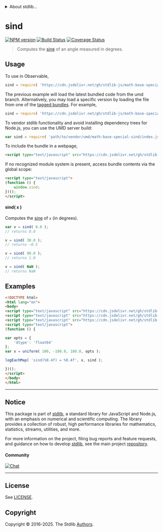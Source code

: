<!--

@license Apache-2.0

Copyright (c) 2025 The Stdlib Authors.

Licensed under the Apache License, Version 2.0 (the "License");
you may not use this file except in compliance with the License.
You may obtain a copy of the License at

   http://www.apache.org/licenses/LICENSE-2.0

Unless required by applicable law or agreed to in writing, software
distributed under the License is distributed on an "AS IS" BASIS,
WITHOUT WARRANTIES OR CONDITIONS OF ANY KIND, either express or implied.
See the License for the specific language governing permissions and
limitations under the License.

-->


<details>
  <summary>
    About stdlib...
  </summary>
  <p>We believe in a future in which the web is a preferred environment for numerical computation. To help realize this future, we've built stdlib. stdlib is a standard library, with an emphasis on numerical and scientific computation, written in JavaScript (and C) for execution in browsers and in Node.js.</p>
  <p>The library is fully decomposable, being architected in such a way that you can swap out and mix and match APIs and functionality to cater to your exact preferences and use cases.</p>
  <p>When you use stdlib, you can be absolutely certain that you are using the most thorough, rigorous, well-written, studied, documented, tested, measured, and high-quality code out there.</p>
  <p>To join us in bringing numerical computing to the web, get started by checking us out on <a href="https://github.com/stdlib-js/stdlib">GitHub</a>, and please consider <a href="https://opencollective.com/stdlib">financially supporting stdlib</a>. We greatly appreciate your continued support!</p>
</details>

# sind

[![NPM version][npm-image]][npm-url] [![Build Status][test-image]][test-url] [![Coverage Status][coverage-image]][coverage-url] <!-- [![dependencies][dependencies-image]][dependencies-url] -->

> Computes the [sine][trigonometric-functions] of an angle measured in degrees.

<section class="intro">

</section>



<section class="usage">

## Usage

To use in Observable,

```javascript
sind = require( 'https://cdn.jsdelivr.net/gh/stdlib-js/math-base-special-sind@umd/browser.js' )
```
The previous example will load the latest bundled code from the umd branch. Alternatively, you may load a specific version by loading the file from one of the [tagged bundles](https://github.com/stdlib-js/math-base-special-sind/tags). For example,

```javascript
sind = require( 'https://cdn.jsdelivr.net/gh/stdlib-js/math-base-special-sind@v0.0.0-umd/browser.js' )
```

To vendor stdlib functionality and avoid installing dependency trees for Node.js, you can use the UMD server build:

```javascript
var sind = require( 'path/to/vendor/umd/math-base-special-sind/index.js' )
```

To include the bundle in a webpage,

```html
<script type="text/javascript" src="https://cdn.jsdelivr.net/gh/stdlib-js/math-base-special-sind@umd/browser.js"></script>
```

If no recognized module system is present, access bundle contents via the global scope:

```html
<script type="text/javascript">
(function () {
    window.sind;
})();
</script>
```

#### sind( x )

Computes the [sine][trigonometric-functions] of `x` (in degrees).

```javascript
var v = sind( 0.0 );
// returns 0.0

v = sind( 30.0 );
// returns ~0.5

v = sind( 90.0 );
// returns 1.0

v = sind( NaN );
// returns NaN
```

</section>

<!-- /.usage -->

<section class="examples">

## Examples

<!-- eslint no-undef: "error" -->

```html
<!DOCTYPE html>
<html lang="en">
<body>
<script type="text/javascript" src="https://cdn.jsdelivr.net/gh/stdlib-js/random-array-uniform@umd/browser.js"></script>
<script type="text/javascript" src="https://cdn.jsdelivr.net/gh/stdlib-js/console-log-each-map@umd/browser.js"></script>
<script type="text/javascript" src="https://cdn.jsdelivr.net/gh/stdlib-js/math-base-special-sind@umd/browser.js"></script>
<script type="text/javascript">
(function () {

var opts = {
    'dtype': 'float64'
};
var x = uniform( 100, -180.0, 180.0, opts );

logEachMap( 'sind(%0.4f) = %0.4f', x, sind );

})();
</script>
</body>
</html>
```

</section>

<!-- /.examples -->

<!-- C interface documentation. -->



<!-- Section for related `stdlib` packages. Do not manually edit this section, as it is automatically populated. -->

<section class="related">

</section>

<!-- /.related -->

<!-- Section for all links. Make sure to keep an empty line after the `section` element and another before the `/section` close. -->


<section class="main-repo" >

* * *

## Notice

This package is part of [stdlib][stdlib], a standard library for JavaScript and Node.js, with an emphasis on numerical and scientific computing. The library provides a collection of robust, high performance libraries for mathematics, statistics, streams, utilities, and more.

For more information on the project, filing bug reports and feature requests, and guidance on how to develop [stdlib][stdlib], see the main project [repository][stdlib].

#### Community

[![Chat][chat-image]][chat-url]

---

## License

See [LICENSE][stdlib-license].


## Copyright

Copyright &copy; 2016-2025. The Stdlib [Authors][stdlib-authors].

</section>

<!-- /.stdlib -->

<!-- Section for all links. Make sure to keep an empty line after the `section` element and another before the `/section` close. -->

<section class="links">

[npm-image]: http://img.shields.io/npm/v/@stdlib/math-base-special-sind.svg
[npm-url]: https://npmjs.org/package/@stdlib/math-base-special-sind

[test-image]: https://github.com/stdlib-js/math-base-special-sind/actions/workflows/test.yml/badge.svg?branch=main
[test-url]: https://github.com/stdlib-js/math-base-special-sind/actions/workflows/test.yml?query=branch:main

[coverage-image]: https://img.shields.io/codecov/c/github/stdlib-js/math-base-special-sind/main.svg
[coverage-url]: https://codecov.io/github/stdlib-js/math-base-special-sind?branch=main

<!--

[dependencies-image]: https://img.shields.io/david/stdlib-js/math-base-special-sind.svg
[dependencies-url]: https://david-dm.org/stdlib-js/math-base-special-sind/main

-->

[chat-image]: https://img.shields.io/gitter/room/stdlib-js/stdlib.svg
[chat-url]: https://app.gitter.im/#/room/#stdlib-js_stdlib:gitter.im

[stdlib]: https://github.com/stdlib-js/stdlib

[stdlib-authors]: https://github.com/stdlib-js/stdlib/graphs/contributors

[umd]: https://github.com/umdjs/umd
[es-module]: https://developer.mozilla.org/en-US/docs/Web/JavaScript/Guide/Modules

[deno-url]: https://github.com/stdlib-js/math-base-special-sind/tree/deno
[deno-readme]: https://github.com/stdlib-js/math-base-special-sind/blob/deno/README.md
[umd-url]: https://github.com/stdlib-js/math-base-special-sind/tree/umd
[umd-readme]: https://github.com/stdlib-js/math-base-special-sind/blob/umd/README.md
[esm-url]: https://github.com/stdlib-js/math-base-special-sind/tree/esm
[esm-readme]: https://github.com/stdlib-js/math-base-special-sind/blob/esm/README.md
[branches-url]: https://github.com/stdlib-js/math-base-special-sind/blob/main/branches.md

[stdlib-license]: https://raw.githubusercontent.com/stdlib-js/math-base-special-sind/main/LICENSE

[trigonometric-functions]: https://en.wikipedia.org/wiki/Trigonometric_functions

</section>

<!-- /.links -->

